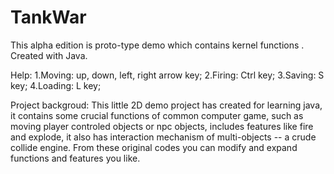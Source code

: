 # TankWar
This alpha edition is proto-type demo which contains kernel functions .
Created with Java.

Help:
1.Moving: up, down, left, right arrow key;
2.Firing: Ctrl key;
3.Saving: S key;
4.Loading: L key;

Project backgroud:
  This little 2D demo project has created for learning java, it contains some crucial functions of common computer game, such as moving player controled objects or npc objects, includes features like fire and explode, it also has interaction mechanism of multi-objects -- a crude collide engine.
  From these original codes you can modify and expand functions and features you like.
